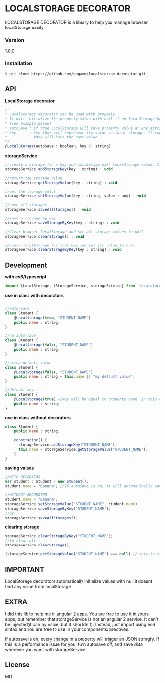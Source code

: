 # LOCALSTORAGE DECORATOR

LOCALSTORAGE DECORATOR is a library to help you manage browser localStorage easily.
### Version
1.0.0
### Installation

```sh
$ git clone https://github.com/gugamm/localstorage-decorator.git
```

API
----

**LocalStorage decorator**
```javascript
/*
* LocalStorage decorator can be used with property
* It will initialize the property value with null if no localStorage has been found. You can provide a default value
* (see example below)
* autoSave : if true LocalStorage will save property value at any attribution.
* key      : key that will represent its value in local storage. If two classes have two properties with same key,
*            they will have the same value
*/
@LocalStorage(autoSave : boolean, key ?: string)
```

**storageService**
```javascript
//create a storage for a key and initialize with localStorage value. If no value is found, then initialize with null
storageService.addStorageKey(key : string) : void

//return the storage value
storageService.getStorageValue(key : string) : void

//set the storage value
storageService.setStorageValue(key : string, value : any) : void

//save all storages
storageService.saveAllStorages() : void

//save a storage by key
storageService.saveStorageByKey(key : string) : void

//Clear browser localStorage and set all storage values to null
storageService.clearStorage() : void

//clear localStorage for that key and set its value to null
storageService.clearStorageByKey(key : string) : void
```

Development
----

**with es6/typescript**
```javascript
import {LocalStorage, LStorageService, storageService} from 'localstorage-decorator';
```

**use in class with decorators**
```javascript

//auto-save
class Student {
    @LocalStorage(true, "STUDENT_NAME")
    public name : string;
}

//no auto-save
class Student {
    @LocalStorage(false, "STUDENT_NAME")
    public name : string;
}

//using default value
class Student {
    @LocalStorage(false, "STUDENT_NAME")
    public name : string = this.name || "my default value";
}

//default key
class Student {
    @LocalStorage(true) //key will be equal to property name. In this case, "name"
    public name : string;
}
```

**use in class without decorators**
```javascript
class Student {
    public name : string;
    
    constructor() {
      storageService.addStorageKey("STUDENT_NAME");
      this.name = storageService.getStorageValue("STUDENT_NAME");
    }
}
```
**saving values**
```javascript
//WITH DECORATOR
var student : Student = new Student();
student.name = "Banana"; //If autoSave is on, it will automatically save. Otherwise, use storageService

//WITHOUT DECORATOR
student.name = "Banana";
storageService.setStorageValue("STUDENT_NAME", student.name);
storageService.saveStorageByKey("STUDENT_NAME");
//or
storageService.saveAllStorages();
```
**clearing storage**
```javascript
storageService.clearStorageByKey("STUDENT_NAME");
//to clear all :
storageService.clearStorage();

(storageService.getStorageValue("STUDENT_NAME") === null) // this is true now
```

IMPORTANT
----
LocalStorage decorators automatically initialize values with null it doesnt find any value from localStorage

EXTRA
----
I did this lib to help me in angular 2 apps. You are free to use it in yours apps, but remember that storageService is not an angular 2 service. It can't be injected(it can by value, but it shouldn't). Instead, just import using es6 sintax and you are free to use in your components/directives.

If autosave is on, every change in a property will trigger an JSON.stringfy. If this is a performance issue for you, turn autosave off, and save data wherever you want with storageService.

License
----

MIT

